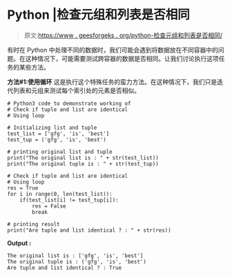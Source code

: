 # Python |检查元组和列表是否相同

> 原文:[https://www . geesforgeks . org/python-检查元组和列表是否相同/](https://www.geeksforgeeks.org/python-check-if-tuple-and-list-are-identical/)

有时在 Python 中处理不同的数据时，我们可能会遇到将数据放在不同容器中的问题。在这种情况下，可能需要测试跨容器的数据是否相同。让我们讨论执行这项任务的某些方法。

**方法#1:使用循环**
这是执行这个特殊任务的蛮力方法。在这种情况下，我们只是迭代列表和元组来测试每个索引处的元素是否相似。

```
# Python3 code to demonstrate working of
# Check if tuple and list are identical
# Using loop

# Initializing list and tuple
test_list = ['gfg', 'is', 'best']
test_tup = ('gfg', 'is', 'best')

# printing original list and tuple 
print("The original list is : " + str(test_list))
print("The original tuple is : " + str(test_tup))

# Check if tuple and list are identical
# Using loop
res = True
for i in range(0, len(test_list)):
    if(test_list[i] != test_tup[i]):
        res = False
        break

# printing result
print("Are tuple and list identical ? : " + str(res))
```

**Output :**

```
The original list is : ['gfg', 'is', 'best']
The original tuple is : ('gfg', 'is', 'best')
Are tuple and list identical ? : True

```